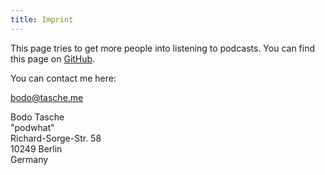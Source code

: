 ```yaml
---
title: Imprint
---
```

This page tries to get more people into listening
to podcasts. You can find this page on [GitHub](https://github.com/bitboxer/podwhat).

You can contact me here:

[bodo@tasche.me](mailto:bodo@tasche.me)

Bodo Tasche    
"podwhat"    
Richard-Sorge-Str. 58    
10249 Berlin    
Germany

